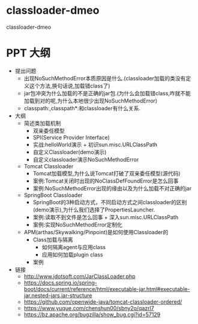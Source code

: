 # classloader-dmeo
classloader-dmeo
# PPT 大纲
* 提出问题
    *   出现NoSuchMethodError本质原因是什么.(classloader加载的类没有定义这个方法,换句话说,加载错class了)
    *   jar包冲突为什么加载的不是正确的jar包.(为什么会加载错class,咋就不能加载到对的呢,为什么本地很少出现NoSuchMethodError)
    *   classpath:,classpath*:和classloader有什么关系.
* 大纲
    *   简述类加载机制
        *   双亲委任模型
        *   SPI(Service Provider Interface)
        *   实战:helloWorld演示 + 初识sun.misc.URLClassPath
        *   自定义Classloader(demo演示)
        *   自定义classloader演示NoSuchMethodError
    *   Tomcat Classloader
        *   Tomcat加载模型,为什么说Tomcat打破了双亲委任模型(源代码)
        *   案例:Tomcat关闭时出现的NoClassDefFoundError是怎么回事
        *   案例:NoSuchMethodError出现的缘由以及为什么加载不对正确的jar
    *   SpringBoot Classloader
        *   SpringBoot的3种启动方式，不同启动方式之间classloader的区别(demo演示),为什么我们选择了PropertiesLauncher.
        *   案例:读取不到文件是怎么回事 + 深入sun.misc.URLClassPath
        *   案例:实现NoSuchMethodError定制化 
    *   APM(arthas/Skywalking/Pinpoint)是如何使用Classloader的
        *   Class加载与隔离
            *   如何隔离agent与应用class
            *   应用如何加载plugin class
        *   案例
*   链接
    *   http://www.jdotsoft.com/JarClassLoader.php
    *   https://docs.spring.io/spring-boot/docs/current/reference/html/executable-jar.html#executable-jar.nested-jars.jar-structure
    *   https://github.com/openwide-java/tomcat-classloader-ordered/
    *   https://www.yuque.com/chenshun00/sbny2o/qazrl7
    *   https://bz.apache.org/bugzilla/show_bug.cgi?id=57129